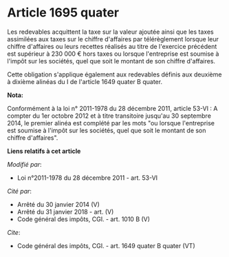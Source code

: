 # Article 1695 quater

Les redevables acquittent la taxe sur la valeur ajoutée ainsi que les taxes assimilées aux taxes sur le chiffre d'affaires
par télérèglement lorsque leur chiffre d'affaires ou leurs recettes réalisés au titre de l'exercice précédent est supérieur à
230 000 € hors taxes ou lorsque l'entreprise est soumise à l'impôt sur les sociétés, quel que soit le montant de son chiffre
d'affaires. 

Cette obligation s'applique également aux redevables définis aux deuxième à dixième alinéas du I de l'article 1649 quater B
quater.

**Nota:**

Conformément à la loi n° 2011-1978 du 28 décembre 2011, article 53-VI : A compter du 1er octobre 2012 et à titre transitoire
jusqu'au 30 septembre 2014, le premier alinéa est complété par les mots "ou lorsque l'entreprise est soumise à l'impôt sur
les sociétés, quel que soit le montant de son chiffre d'affaires".

**Liens relatifs à cet article**

_Modifié par_:

  - Loi n°2011-1978 du 28 décembre 2011 - art. 53-VI

_Cité par_:

  - Arrêté du 30 janvier 2014 (V)
  - Arrêté du 31 janvier 2018 - art. (V)
  - Code général des impôts, CGI. - art. 1010 B (V)

_Cite_:

  - Code général des impôts, CGI. - art. 1649 quater B quater (VT)
